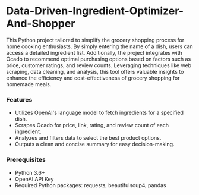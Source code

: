 # Data-Driven-Ingredient-Optimizer-And-Shopper
This Python project tailored to simplify the grocery shopping process for home cooking enthusiasts. By simply entering the name of a dish, users can access a detailed ingredient list. Additionally, the project integrates with Ocado to recommend optimal purchasing options based on factors such as price, customer ratings, and review counts. Leveraging techniques like web scraping, data cleaning, and analysis, this tool offers valuable insights to enhance the efficiency and cost-effectiveness of grocery shopping for homemade meals.

### Features
- Utilizes OpenAI's language model to fetch ingredients for a specified dish.
- Scrapes Ocado for price, link, rating, and review count of each ingredient.
- Analyzes and filters data to select the best product options.
- Outputs a clean and concise summary for easy decision-making.

### Prerequisites
- Python 3.6+
- OpenAI API Key
- Required Python packages: requests, beautifulsoup4, pandas

